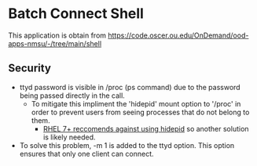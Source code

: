 # Batch Connect Shell

This application is obtain from https://code.oscer.ou.edu/OnDemand/ood-apps-nmsu/-/tree/main/shell

## Security
- ttyd password is visible in /proc (ps command) due to the password being passed directly in the call.
  - To mitigate this impliment the 'hidepid' mount option to '/proc' in order to prevent users from seeing processes that do not belong to them.
    - [RHEL 7+ reccomends against using hidepid](https://access.redhat.com/solutions/6704531) so another solution is likely needed.
- To solve this problem, -m 1 is added to the ttyd option. This option ensures that only one client can connect.
